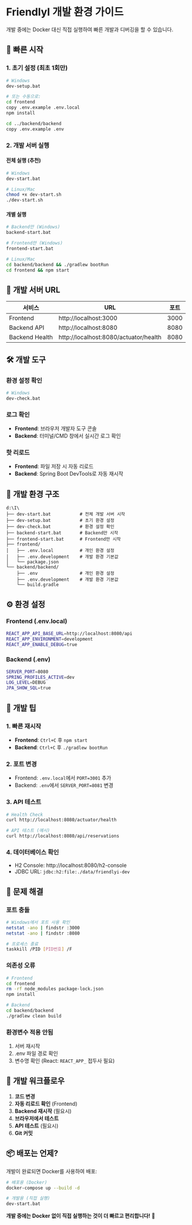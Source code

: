 # FriendlyI 개발 환경 가이드

개발 중에는 Docker 대신 직접 실행하여 빠른 개발과 디버깅을 할 수 있습니다.

## 🚀 빠른 시작

### 1. 초기 설정 (최초 1회만)
```bash
# Windows
dev-setup.bat

# 또는 수동으로:
cd frontend
copy .env.example .env.local
npm install

cd ../backend/backend
copy .env.example .env
```

### 2. 개발 서버 실행

#### 전체 실행 (추천)
```bash
# Windows
dev-start.bat

# Linux/Mac
chmod +x dev-start.sh
./dev-start.sh
```

#### 개별 실행
```bash
# Backend만 (Windows)
backend-start.bat

# Frontend만 (Windows)  
frontend-start.bat

# Linux/Mac
cd backend/backend && ./gradlew bootRun
cd frontend && npm start
```

## 📡 개발 서버 URL

| 서비스 | URL | 포트 |
|--------|-----|------|
| Frontend | http://localhost:3000 | 3000 |
| Backend API | http://localhost:8080 | 8080 |
| Backend Health | http://localhost:8080/actuator/health | 8080 |

## 🛠 개발 도구

### 환경 설정 확인
```bash
# Windows
dev-check.bat
```

### 로그 확인
- **Frontend**: 브라우저 개발자 도구 콘솔
- **Backend**: 터미널/CMD 창에서 실시간 로그 확인

### 핫 리로드
- **Frontend**: 파일 저장 시 자동 리로드
- **Backend**: Spring Boot DevTools로 자동 재시작

## 📁 개발 환경 구조

```
d:\I\
├── dev-start.bat           # 전체 개발 서버 시작
├── dev-setup.bat           # 초기 환경 설정
├── dev-check.bat           # 환경 설정 확인
├── backend-start.bat       # Backend만 시작
├── frontend-start.bat      # Frontend만 시작
├── frontend/
│   ├── .env.local          # 개인 환경 설정
│   ├── .env.development    # 개발 환경 기본값
│   └── package.json
└── backend/backend/
    ├── .env                # 개인 환경 설정
    ├── .env.development    # 개발 환경 기본값
    └── build.gradle
```

## ⚙️ 환경 설정

### Frontend (.env.local)
```bash
REACT_APP_API_BASE_URL=http://localhost:8080/api
REACT_APP_ENVIRONMENT=development
REACT_APP_ENABLE_DEBUG=true
```

### Backend (.env)
```bash
SERVER_PORT=8080
SPRING_PROFILES_ACTIVE=dev
LOG_LEVEL=DEBUG
JPA_SHOW_SQL=true
```

## 🔧 개발 팁

### 1. 빠른 재시작
- **Frontend**: `Ctrl+C` 후 `npm start`
- **Backend**: `Ctrl+C` 후 `./gradlew bootRun`

### 2. 포트 변경
- Frontend: `.env.local`에서 `PORT=3001` 추가
- Backend: `.env`에서 `SERVER_PORT=8081` 변경

### 3. API 테스트
```bash
# Health Check
curl http://localhost:8080/actuator/health

# API 테스트 (예시)
curl http://localhost:8080/api/reservations
```

### 4. 데이터베이스 확인
- H2 Console: http://localhost:8080/h2-console
- JDBC URL: `jdbc:h2:file:./data/friendlyi-dev`

## 🚨 문제 해결

### 포트 충돌
```bash
# Windows에서 포트 사용 확인
netstat -ano | findstr :3000
netstat -ano | findstr :8080

# 프로세스 종료
taskkill /PID [PID번호] /F
```

### 의존성 오류
```bash
# Frontend
cd frontend
rm -rf node_modules package-lock.json
npm install

# Backend
cd backend/backend
./gradlew clean build
```

### 환경변수 적용 안됨
1. 서버 재시작
2. .env 파일 경로 확인
3. 변수명 확인 (React: `REACT_APP_` 접두사 필요)

## 🔄 개발 워크플로우

1. **코드 변경**
2. **자동 리로드 확인** (Frontend)
3. **Backend 재시작** (필요시)
4. **브라우저에서 테스트**
5. **API 테스트** (필요시)
6. **Git 커밋**

## 📦 배포는 언제?

개발이 완료되면 Docker를 사용하여 배포:

```bash
# 배포용 (Docker)
docker-compose up --build -d

# 개발용 (직접 실행)
dev-start.bat
```

**개발 중에는 Docker 없이 직접 실행하는 것이 더 빠르고 편리합니다!** 🚀